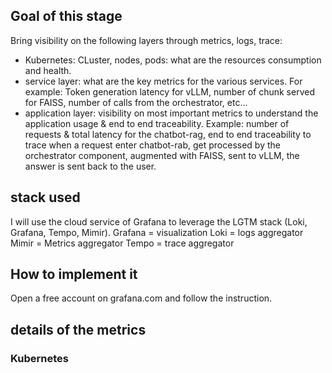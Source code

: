 ## Goal of this stage
Bring visibility on the following layers through metrics, logs, trace:
- Kubernetes: CLuster, nodes, pods: what are the resources consumption and health.
- service layer: what are the key metrics for the various services. For example: Token generation latency for vLLM, number of chunk served for FAISS, number of calls from the orchestrator, etc...
- application layer: visibility on most important metrics to understand the application usage & end to end traceability. Example: number of requests & total latency for the chatbot-rag, end to end traceability to trace when a request enter chatbot-rab, get processed by the orchestrator component, augmented with FAISS, sent to vLLM, the answer is sent back to the user.


## stack used

I will use the cloud service of Grafana to leverage the LGTM stack (Loki, Grafana, Tempo, Mimir).
Grafana = visualization
Loki = logs aggregator
Mimir = Metrics aggregator
Tempo = trace aggregator

## How to implement it
Open a free account on grafana.com and follow the instruction.


## details of the metrics

### Kubernetes





